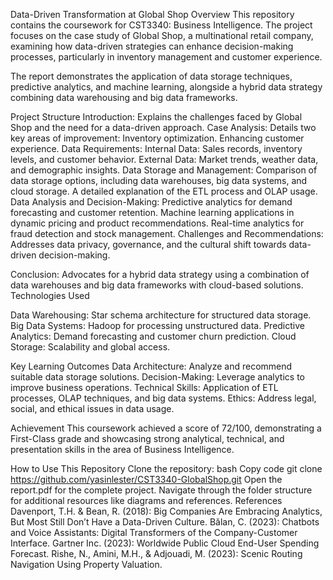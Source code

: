 Data-Driven Transformation at Global Shop
Overview
This repository contains the coursework for CST3340: Business Intelligence. The project focuses on the case study of Global Shop, a multinational retail company, examining how data-driven strategies can enhance decision-making processes, particularly in inventory management and customer experience.

The report demonstrates the application of data storage techniques, predictive analytics, and machine learning, alongside a hybrid data strategy combining data warehousing and big data frameworks.

Project Structure
Introduction: Explains the challenges faced by Global Shop and the need for a data-driven approach.
Case Analysis: Details two key areas of improvement:
Inventory optimization.
Enhancing customer experience.
Data Requirements:
Internal Data: Sales records, inventory levels, and customer behavior.
External Data: Market trends, weather data, and demographic insights.
Data Storage and Management:
Comparison of data storage options, including data warehouses, big data systems, and cloud storage.
A detailed explanation of the ETL process and OLAP usage.
Data Analysis and Decision-Making:
Predictive analytics for demand forecasting and customer retention.
Machine learning applications in dynamic pricing and product recommendations.
Real-time analytics for fraud detection and stock management.
Challenges and Recommendations:
Addresses data privacy, governance, and the cultural shift towards data-driven decision-making.

Conclusion:
Advocates for a hybrid data strategy using a combination of data warehouses and big data frameworks with cloud-based solutions.
Technologies Used

Data Warehousing: Star schema architecture for structured data storage.
Big Data Systems: Hadoop for processing unstructured data.
Predictive Analytics: Demand forecasting and customer churn prediction.
Cloud Storage: Scalability and global access.

Key Learning Outcomes
Data Architecture: Analyze and recommend suitable data storage solutions.
Decision-Making: Leverage analytics to improve business operations.
Technical Skills: Application of ETL processes, OLAP techniques, and big data systems.
Ethics: Address legal, social, and ethical issues in data usage.

Achievement
This coursework achieved a score of 72/100, demonstrating a First-Class grade and showcasing strong analytical, technical, and presentation skills in the area of Business Intelligence.

How to Use This Repository
Clone the repository:
bash
Copy code
git clone https://github.com/yasinlester/CST3340-GlobalShop.git
Open the report.pdf for the complete project.
Navigate through the folder structure for additional resources like diagrams and references.
References
Davenport, T.H. & Bean, R. (2018): Big Companies Are Embracing Analytics, But Most Still Don’t Have a Data-Driven Culture.
Bălan, C. (2023): Chatbots and Voice Assistants: Digital Transformers of the Company-Customer Interface.
Gartner Inc. (2023): Worldwide Public Cloud End-User Spending Forecast.
Rishe, N., Amini, M.H., & Adjouadi, M. (2023): Scenic Routing Navigation Using Property Valuation.
